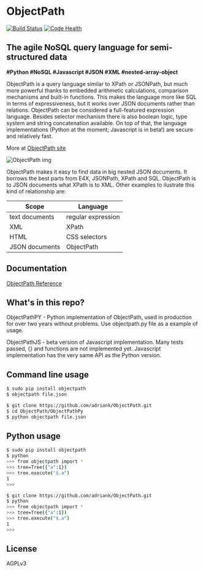 ObjectPath
==========

[![Build Status](https://travis-ci.org/adriank/ObjectPath.svg?branch=master)](https://travis-ci.org/adriank/ObjectPath)
[![Code Health](https://landscape.io/github/adriank/ObjectPath/master/landscape.png)](https://landscape.io/github/adriank/ObjectPath/master)

The agile NoSQL query language for semi-structured data
-----------------------------------------------

**#Python #NoSQL #Javascript #JSON #XML #nested-array-object**

ObjectPath is a query language similar to XPath or JSONPath, but much more powerful thanks to embedded arithmetic calculations, comparison mechanisms and built-in functions. This makes the language more like SQL in terms of expressiveness, but it works over JSON documents rather than relations. ObjectPath can be considered a full-featured expression language. Besides selector mechanism there is also boolean logic, type system and string concatenation available. On top of that, the language implementations (Python at the moment; Javascript is in beta!) are secure and relatively fast.

More at [ObjectPath site](http://adriank.github.io/ObjectPath)

![ObjectPath img](http://adriank.github.io/ObjectPath/img/op-colors.png)

ObjectPath makes it easy to find data in big nested JSON documents. It borrows the best parts from E4X, JSONPath, XPath and SQL. ObjectPath is to JSON documents what XPath is to XML. Other examples to ilustrate this kind of relationship are:

| Scope  | Language |
|---|---|
| text documents  | regular expression  |
| XML  | XPath  |
| HTML  | CSS selectors  |
| JSON documents | ObjectPath |


Documentation
-------------

[ObjectPath Reference](http://adriank.github.io/ObjectPath/reference.html)

What's in this repo?
--------------------

ObjectPathPY - Python implementation of ObjectPath, used in production for over two years without problems. Use objectpath.py file as a example of usage.

ObjectPathJS - beta version of Javascript implementation. Many tests passed, {} and functions are not implemented yet. Javascript implementation has the very same API as the Python version.

Command line usage
-----

`````sh
$ sudo pip install objectpath
$ objectpath file.json
`````

`````sh
$ git clone https://github.com/adriank/ObjectPath.git
$ cd ObjectPath/ObjectPathPy
$ python objectpath file.json
`````

Python usage
----------------

`````sh
$ sudo pip install objectpath
$ python
>>> from objectpath import *
>>> tree=Tree({"a":1})
>>> tree.execute("$.a")
1
>>>
`````

`````sh
$ git clone https://github.com/adriank/ObjectPath.git
$ python
>>> from objectpath import *
>>> tree=Tree({"a":1})
>>> tree.execute("$.a")
1
>>>
`````

License
-------

AGPLv3

